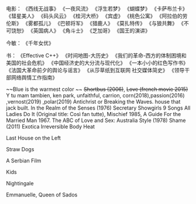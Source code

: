 电影：
	《西线无战事》
	《一夜风流》
	《浮生若梦》
	《蝴蝶梦》
	《卡萨布兰卡》
	《彗星美人》
	《码头风云》
	《桂河大桥》
	《宾虚》
	《桃色公寓》
	《阿拉伯的劳伦斯》
	《雾都孤儿》
	《巴顿将军》
	《猎鹿人》
	《莫扎特传》
	《与狼共舞》
	《不可饶恕》
	《英国病人》
	《角斗士》
	《芝加哥》
	《国王的演讲》

今敏：
	《千年女优》

书：
	《Effective C++》
	《时间地图-大历史》
	《我们的革命-西方的体制困境和美国的社会危机》
	《中国经济史的大分流与现代化》
	《一本小小的红色写作书》
	《法国大革命前夕的舆论与谣言》
	《从莎草纸到互联网 社交媒体简史》
	《领导干部网络舆情工作指南》


~~Blue is the warmest color ~~
~~Shortbus (2006)~~,
~~Love (french movie 2015)~~ 
Y tu mam tambien, ken park, unfaithful, carrion, corn(2018),passion(2016) ,vernost(2019) ,polar(2019) 
Antichrist or Breaking the Waves. 
house that jack built.
In the Realm of the Senses (1976) 
Secretary
Showgirls
9 Songs 
All Ladies Do It (Original title: Così fan tutte), Mischief 1985, A Guide For the Married Man 1967. 
The ABC of Love and Sex: Australia Style (1978)
Shame (2011)
Exotica
Irreversible
Body Heat 

 Last House on the Left

Straw Dogs

A Serbian Film

Kids

Nightingale

Emmanuelle, Queen of Sados 